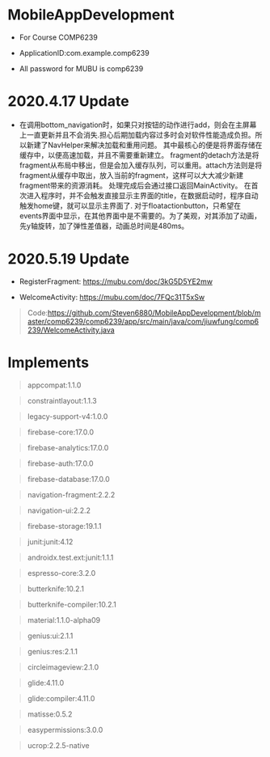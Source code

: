 # MobileAppDevelopment
- For Course COMP6239

- ApplicationID:com.example.comp6239

- All password for MUBU is comp6239

# 2020.4.17 Update
- 在调用bottom_navigation时，如果只对按钮的动作进行add，则会在主屏幕上一直更新并且不会消失.担心后期加载内容过多时会对软件性能造成负担。所以新建了NavHelper来解决加载和重用问题。
其中最核心的便是将界面存储在缓存中，以便高速加载，并且不需要重新建立。
fragment的detach方法是将fragment从布局中移出，但是会加入缓存队列，可以重用。attach方法则是将fragment从缓存中取出，放入当前的fragment，这样可以大大减少新建fragment带来的资源消耗。
处理完成后会通过接口返回MainActivity。
在首次进入程序时，并不会触发直接显示主界面的title，在数据启动时，程序自动触发home键，就可以显示主界面了.
对于floatactionbutton，只希望在events界面中显示，在其他界面中是不需要的。为了美观，对其添加了动画，先y轴旋转，加了弹性差值器，动画总时间是480ms。

# 2020.5.19 Update
- RegisterFragment:   https://mubu.com/doc/3kG5D5YE2mw

- WelcomeActivity:   https://mubu.com/doc/7FQc31T5xSw
> Code:https://github.com/Steven6880/MobileAppDevelopment/blob/master/comp6239/comp6239/app/src/main/java/com/jiuwfung/comp6239/WelcomeActivity.java

# Implements 
> appcompat:1.1.0


> constraintlayout:1.1.3

> legacy-support-v4:1.0.0

> firebase-core:17.0.0

> firebase-analytics:17.0.0

> firebase-auth:17.0.0

> firebase-database:17.0.0

> navigation-fragment:2.2.2

> navigation-ui:2.2.2

> firebase-storage:19.1.1

> junit:junit:4.12

> androidx.test.ext:junit:1.1.1

> espresso-core:3.2.0

> butterknife:10.2.1

> butterknife-compiler:10.2.1

> material:1.1.0-alpha09

> genius:ui:2.1.1

> genius:res:2.1.1

> circleimageview:2.1.0

> glide:4.11.0

> glide:compiler:4.11.0

> matisse:0.5.2

> easypermissions:3.0.0

> ucrop:2.2.5-native
